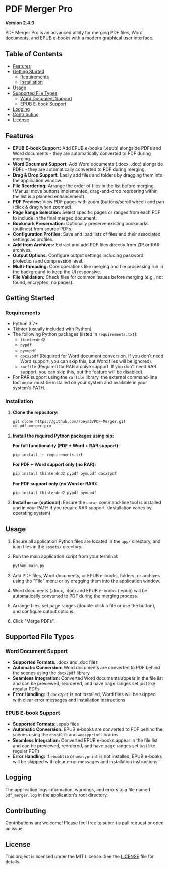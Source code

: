 # PDF Merger Pro

**Version 2.4.0**

PDF Merger Pro is an advanced utility for merging PDF files, Word documents, and EPUB e-books with a modern graphical user interface.

## Table of Contents

*   [Features](#features)
*   [Getting Started](#getting-started)
    *   [Requirements](#requirements)
    *   [Installation](#installation)
*   [Usage](#usage)
*   [Supported File Types](#supported-file-types)
    *   [Word Document Support](#word-document-support)
    *   [EPUB E-book Support](#epub-e-book-support)
*   [Logging](#logging)
*   [Contributing](#contributing)
*   [License](#license)

## Features

*   **EPUB E-book Support:** Add EPUB e-books (.epub) alongside PDFs and Word documents - they are automatically converted to PDF during merging.
*   **Word Document Support:** Add Word documents (.docx, .doc) alongside PDFs - they are automatically converted to PDF during merging.
*   **Drag & Drop Support:** Easily add files and folders by dragging them into the application window.
*   **File Reordering:** Arrange the order of files in the list before merging. (Manual move buttons implemented, drag-and-drop reordering within the list is a planned enhancement).
*   **PDF Preview:** View PDF pages with zoom (buttons/scroll wheel) and pan (click & drag when zoomed).
*   **Page Range Selection:** Select specific pages or ranges from each PDF to include in the final merged document.
*   **Bookmark Preservation:** Optionally preserve existing bookmarks (outlines) from source PDFs.
*   **Configuration Profiles:** Save and load lists of files and their associated settings as profiles.
*   **Add from Archives:** Extract and add PDF files directly from ZIP or RAR archives.
*   **Output Options:** Configure output settings including password protection and compression level.
*   **Multi-threading:** Core operations like merging and file processing run in the background to keep the UI responsive.
*   **File Validation:** Check files for common issues before merging (e.g., not found, encrypted, no pages).

## Getting Started

### Requirements

*   Python 3.7+
*   Tkinter (usually included with Python)
*   The following Python packages (listed in `requirements.txt`):
    *   `tkinterdnd2`
    *   `pypdf`
    *   `pymupdf`
    *   `docx2pdf` (Required for Word document conversion. If you don't need Word support, you can skip this, but Word files will be ignored).
    *   `rarfile` (Required for RAR archive support. If you don't need RAR support, you can skip this, but the feature will be disabled).
*   For RAR support using the `rarfile` library, the external command-line tool `unrar` must be installed on your system and available in your system's PATH.

### Installation

1.  **Clone the repository:**
    ```bash
    git clone https://github.com/roeya2/PDF-Merger.git
    cd pdf-merger-pro
    ```
2.  **Install the required Python packages using pip:**

    **For full functionality (PDF + Word + RAR support):**
    ```bash
    pip install -r requirements.txt
    ```

    **For PDF + Word support only (no RAR):**
    ```bash
    pip install tkinterdnd2 pypdf pymupdf docx2pdf
    ```

    **For PDF support only (no Word or RAR):**
    ```bash
    pip install tkinterdnd2 pypdf pymupdf
    ```
3.  **Install `unrar` (optional):**
    Ensure the `unrar` command-line tool is installed and in your PATH if you require RAR support. (Installation varies by operating system).

## Usage

1.  Ensure all application Python files are located in the `app/` directory, and icon files in the `assets/` directory.
2.  Run the main application script from your terminal:

    ```bash
    python main.py
    ```
3.  Add PDF files, Word documents, or EPUB e-books, folders, or archives using the "File" menu or by dragging them into the application window.
4.  Word documents (.docx, .doc) and EPUB e-books (.epub) will be automatically converted to PDF during the merging process.
5.  Arrange files, set page ranges (double-click a file or use the button), and configure output options.
6.  Click "Merge PDFs".

## Supported File Types

### Word Document Support

*   **Supported Formats:** .docx and .doc files
*   **Automatic Conversion:** Word documents are converted to PDF behind the scenes using the `docx2pdf` library
*   **Seamless Integration:** Converted Word documents appear in the file list and can be previewed, reordered, and have page ranges set just like regular PDFs
*   **Error Handling:** If `docx2pdf` is not installed, Word files will be skipped with clear error messages and installation instructions

### EPUB E-book Support

*   **Supported Formats:** .epub files
*   **Automatic Conversion:** EPUB e-books are converted to PDF behind the scenes using the `ebooklib` and `weasyprint` libraries
*   **Seamless Integration:** Converted EPUB e-books appear in the file list and can be previewed, reordered, and have page ranges set just like regular PDFs
*   **Error Handling:** If `ebooklib` or `weasyprint` is not installed, EPUB e-books will be skipped with clear error messages and installation instructions

## Logging

The application logs information, warnings, and errors to a file named `pdf_merger.log` in the application's root directory.

## Contributing

Contributions are welcome! Please feel free to submit a pull request or open an issue.

## License

This project is licensed under the MIT License. See the [LICENSE](LICENSE) file for details.
